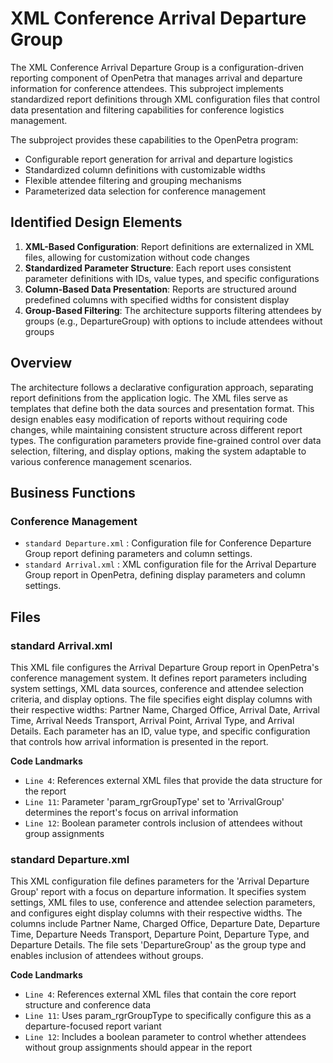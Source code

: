 # XML Conference Arrival Departure Group

The XML Conference Arrival Departure Group is a configuration-driven reporting component of OpenPetra that manages arrival and departure information for conference attendees. This subproject implements standardized report definitions through XML configuration files that control data presentation and filtering capabilities for conference logistics management.

The subproject provides these capabilities to the OpenPetra program:

- Configurable report generation for arrival and departure logistics
- Standardized column definitions with customizable widths
- Flexible attendee filtering and grouping mechanisms
- Parameterized data selection for conference management

## Identified Design Elements

1. **XML-Based Configuration**: Report definitions are externalized in XML files, allowing for customization without code changes
2. **Standardized Parameter Structure**: Each report uses consistent parameter definitions with IDs, value types, and specific configurations
3. **Column-Based Data Presentation**: Reports are structured around predefined columns with specified widths for consistent display
4. **Group-Based Filtering**: The architecture supports filtering attendees by groups (e.g., DepartureGroup) with options to include attendees without groups

## Overview
The architecture follows a declarative configuration approach, separating report definitions from the application logic. The XML files serve as templates that define both the data sources and presentation format. This design enables easy modification of reports without requiring code changes, while maintaining consistent structure across different report types. The configuration parameters provide fine-grained control over data selection, filtering, and display options, making the system adaptable to various conference management scenarios.

## Business Functions

### Conference Management
- `standard Departure.xml` : Configuration file for Conference Departure Group report defining parameters and column settings.
- `standard Arrival.xml` : XML configuration file for the Arrival Departure Group report in OpenPetra, defining display parameters and column settings.

## Files
### standard Arrival.xml

This XML file configures the Arrival Departure Group report in OpenPetra's conference management system. It defines report parameters including system settings, XML data sources, conference and attendee selection criteria, and display options. The file specifies eight display columns with their respective widths: Partner Name, Charged Office, Arrival Date, Arrival Time, Arrival Needs Transport, Arrival Point, Arrival Type, and Arrival Details. Each parameter has an ID, value type, and specific configuration that controls how arrival information is presented in the report.

 **Code Landmarks**
- `Line 4`: References external XML files that provide the data structure for the report
- `Line 11`: Parameter 'param_rgrGroupType' set to 'ArrivalGroup' determines the report's focus on arrival information
- `Line 12`: Boolean parameter controls inclusion of attendees without group assignments
### standard Departure.xml

This XML configuration file defines parameters for the 'Arrival Departure Group' report with a focus on departure information. It specifies system settings, XML files to use, conference and attendee selection parameters, and configures eight display columns with their respective widths. The columns include Partner Name, Charged Office, Departure Date, Departure Time, Departure Needs Transport, Departure Point, Departure Type, and Departure Details. The file sets 'DepartureGroup' as the group type and enables inclusion of attendees without groups.

 **Code Landmarks**
- `Line 4`: References external XML files that contain the core report structure and conference data
- `Line 11`: Uses param_rgrGroupType to specifically configure this as a departure-focused report variant
- `Line 12`: Includes a boolean parameter to control whether attendees without group assignments should appear in the report

[Generated by the Sage AI expert workbench: 2025-03-30 02:22:57  https://sage-tech.ai/workbench]: #